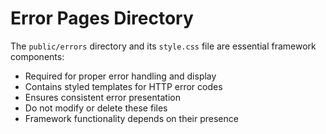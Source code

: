 # Error Pages Directory

The `public/errors` directory and its `style.css` file are essential framework components:

* Required for proper error handling and display
* Contains styled templates for HTTP error codes
* Ensures consistent error presentation
* Do not modify or delete these files
* Framework functionality depends on their presence

